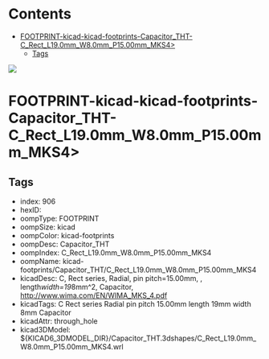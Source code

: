 



Contents
========

* [FOOTPRINT-kicad-kicad-footprints-Capacitor_THT-C_Rect_L19.0mm_W8.0mm_P15.00mm_MKS4>](#footprint-kicad-kicad-footprints-capacitor_tht-c_rect_l190mm_w80mm_p1500mm_mks4)
	* [Tags](#tags)
  
![][im]
# FOOTPRINT-kicad-kicad-footprints-Capacitor_THT-C_Rect_L19.0mm_W8.0mm_P15.00mm_MKS4>

## Tags

- index: 906
- hexID: 
- oompType: FOOTPRINT
- oompSize: kicad
- oompColor: kicad-footprints
- oompDesc: Capacitor_THT
- oompIndex: C_Rect_L19.0mm_W8.0mm_P15.00mm_MKS4
- oompName: kicad-footprints/Capacitor_THT/C_Rect_L19.0mm_W8.0mm_P15.00mm_MKS4
- kicadDesc: C, Rect series, Radial, pin pitch=15.00mm, , length*width=19*8mm^2, Capacitor, http://www.wima.com/EN/WIMA_MKS_4.pdf
- kicadTags: C Rect series Radial pin pitch 15.00mm  length 19mm width 8mm Capacitor
- kicadAttr: through_hole
- kicad3DModel: ${KICAD6_3DMODEL_DIR}/Capacitor_THT.3dshapes/C_Rect_L19.0mm_W8.0mm_P15.00mm_MKS4.wrl



[im]: image.png
